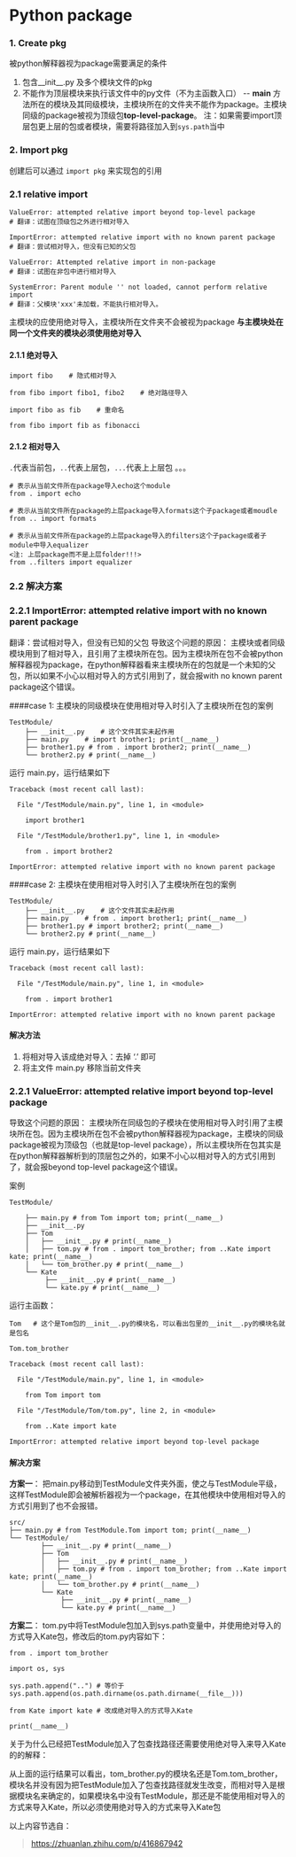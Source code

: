 # Python package
### 1. Create pkg
被python解释器视为package需要满足的条件
1. 包含\_\_init__.py 及多个模块文件的pkg
2. 不能作为顶层模块来执行该文件中的py文件（不为主函数入口） -- **main** 方法所在的模块及其同级模块，主模块所在的文件夹不能作为package。主模块同级的package被视为顶级包**top-level-package**。
注：如果需要import顶层包更上层的包或者模块，需要将路径加入到`sys.path`当中
### 2. Import pkg
创建后可以通过 `import pkg` 来实现包的引用
### 2.1 relative import
```
ValueError: attempted relative import beyond top-level package
# 翻译：试图在顶级包之外进行相对导入

ImportError: attempted relative import with no known parent package
# 翻译：尝试相对导入，但没有已知的父包

ValueError: Attempted relative import in non-package
# 翻译：试图在非包中进行相对导入

SystemError: Parent module '' not loaded, cannot perform relative import
# 翻译：父模块'xxx'未加载，不能执行相对导入。

```
主模块的应使用绝对导入，主模块所在文件夹不会被视为package
**与主模块处在同一个文件夹的模块必须使用绝对导入**
#### 2.1.1 绝对导入
```
import fibo    # 隐式相对导入

from fibo import fibo1, fibo2    # 绝对路径导入

import fibo as fib    # 重命名

from fibo import fib as fibonacci
```
#### 2.1.2 相对导入
`.`代表当前包，`..`代表上层包，`...`代表上上层包 。。。
```
# 表示从当前文件所在package导入echo这个module
from . import echo

# 表示从当前文件所在package的上层package导入formats这个子package或者moudle
from .. import formats

# 表示从当前文件所在package的上层package导入的filters这个子package或者子module中导入equalizer
<注: 上层package而不是上层folder!!!>
from ..filters import equalizer
```
### 2.2 解决方案

### 2.2.1 ImportError: attempted relative import with no known parent package
翻译：尝试相对导入，但没有已知的父包
导致这个问题的原因： 主模块或者同级模块用到了相对导入，且引用了主模块所在包。因为主模块所在包不会被python解释器视为package，在python解释器看来主模块所在的包就是一个未知的父包，所以如果不小心以相对导入的方式引用到了，就会报with no known parent package这个错误。

####case 1: 主模块的同级模块在使用相对导入时引入了主模块所在包的案例
```
TestModule/
    ├── __init__.py    # 这个文件其实未起作用
    ├── main.py    # import brother1; print(__name__)
    ├── brother1.py # from . import brother2; print(__name__)
    └── brother2.py # print(__name__)
```
运行 main.py，运行结果如下
```
Traceback (most recent call last):

  File "/TestModule/main.py", line 1, in <module>

    import brother1

  File "/TestModule/brother1.py", line 1, in <module>

    from . import brother2

ImportError: attempted relative import with no known parent package
```

####case 2: 主模块在使用相对导入时引入了主模块所在包的案例
```
TestModule/
    ├── __init__.py    # 这个文件其实未起作用
    ├── main.py    # from . import brother1; print(__name__)
    ├── brother1.py # import brother2; print(__name__)
    └── brother2.py # print(__name__)
```
运行 main.py，运行结果如下
```
Traceback (most recent call last):

  File "/TestModule/main.py", line 1, in <module>

    from . import brother1

ImportError: attempted relative import with no known parent package
```
#### 解决方法
1. 将相对导入该成绝对导入：去掉 ‘.’ 即可
2. 将主文件 main.py 移除当前文件夹

### 2.2.1 ValueError: attempted relative import beyond top-level package
导致这个问题的原因： 主模块所在同级包的子模块在使用相对导入时引用了主模块所在包。因为主模块所在包不会被python解释器视为package，主模块的同级package被视为顶级包（也就是top-level package），所以主模块所在包其实是在python解释器解析到的顶层包之外的，如果不小心以相对导入的方式引用到了，就会报beyond top-level package这个错误。

案例
```
TestModule/

    ├── main.py # from Tom import tom; print(__name__)
    ├── __init__.py
    ├── Tom
    │   ├── __init__.py # print(__name__)
    │   ├── tom.py # from . import tom_brother; from ..Kate import kate; print(__name__)
    │   └── tom_brother.py # print(__name__) 
    └── Kate      
         ├── __init__.py # print(__name__)
         └── kate.py # print(__name__)
```
运行主函数：
```
Tom   # 这个是Tom包的__init__.py的模块名，可以看出包里的__init__.py的模块名就是包名

Tom.tom_brother

Traceback (most recent call last):

  File "/TestModule/main.py", line 1, in <module>

    from Tom import tom

  File "/TestModule/Tom/tom.py", line 2, in <module>

    from ..Kate import kate

ImportError: attempted relative import beyond top-level package
```
#### 解决方案
**方案一**：
把main.py移动到TestModule文件夹外面，使之与TestModule平级，这样TestModule即会被解析器视为一个package，在其他模块中使用相对导入的方式引用到了也不会报错。
```
src/
├── main.py # from TestModule.Tom import tom; print(__name__)
└── TestModule/
        ├── __init__.py # print(__name__)
        ├── Tom
        │   ├── __init__.py # print(__name__)
        │   ├── tom.py # from . import tom_brother; from ..Kate import kate; print(__name__)
        │   └── tom_brother.py # print(__name__) 
        └── Kate      
             ├── __init__.py # print(__name__)
             └── kate.py # print(__name__)
```
**方案二**：
tom.py中将TestModule包加入到sys.path变量中，并使用绝对导入的方式导入Kate包，修改后的tom.py内容如下：
```
from . import tom_brother

import os, sys

sys.path.append("..") # 等价于 sys.path.append(os.path.dirname(os.path.dirname(__file__)))

from Kate import kate # 改成绝对导入的方式导入Kate

print(__name__)
```
关于为什么已经把TestModule加入了包查找路径还需要使用绝对导入来导入Kate的的解释：

从上面的运行结果可以看出，tom_brother.py的模块名还是Tom.tom_brother，模块名并没有因为把TestModule加入了包查找路径就发生改变，而相对导入是根据模块名来确定的，如果模块名中没有TestModule，那还是不能使用相对导入的方式来导入Kate，所以必须使用绝对导入的方式来导入Kate包

以上内容节选自：
>https://zhuanlan.zhihu.com/p/416867942